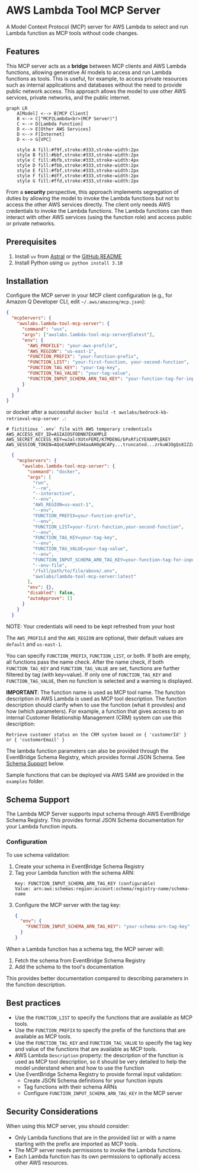 # AWS Lambda Tool MCP Server

A Model Context Protocol (MCP) server for AWS Lambda to select and run Lambda function as MCP tools without code changes.

## Features

This MCP server acts as a **bridge** between MCP clients and AWS Lambda functions, allowing generative AI models to access and run Lambda functions as tools. This is useful, for example, to access private resources such as internal applications and databases without the need to provide public network access. This approach allows the model to use other AWS services, private networks, and the public internet.

```mermaid
graph LR
    A[Model] <--> B[MCP Client]
    B <--> C["MCP2Lambda<br>(MCP Server)"]
    C <--> D[Lambda Function]
    D <--> E[Other AWS Services]
    D <--> F[Internet]
    D <--> G[VPC]

    style A fill:#f9f,stroke:#333,stroke-width:2px
    style B fill:#bbf,stroke:#333,stroke-width:2px
    style C fill:#bfb,stroke:#333,stroke-width:4px
    style D fill:#fbb,stroke:#333,stroke-width:2px
    style E fill:#fbf,stroke:#333,stroke-width:2px
    style F fill:#dff,stroke:#333,stroke-width:2px
    style G fill:#ffd,stroke:#333,stroke-width:2px
```

From a **security** perspective, this approach implements segregation of duties by allowing the model to invoke the Lambda functions but not to access the other AWS services directly. The client only needs AWS credentials to invoke the Lambda functions. The Lambda functions can then interact with other AWS services (using the function role) and access public or private networks.

## Prerequisites

1. Install `uv` from [Astral](https://docs.astral.sh/uv/getting-started/installation/) or the [GitHub README](https://github.com/astral-sh/uv#installation)
2. Install Python using `uv python install 3.10`

## Installation

Configure the MCP server in your MCP client configuration (e.g., for Amazon Q Developer CLI, edit `~/.aws/amazonq/mcp.json`):

```json
{
  "mcpServers": {
    "awslabs.lambda-tool-mcp-server": {
      "command": "uvx",
      "args": ["awslabs.lambda-tool-mcp-server@latest"],
      "env": {
        "AWS_PROFILE": "your-aws-profile",
        "AWS_REGION": "us-east-1",
        "FUNCTION_PREFIX": "your-function-prefix",
        "FUNCTION_LIST": "your-first-function, your-second-function",
        "FUNCTION_TAG_KEY": "your-tag-key",
        "FUNCTION_TAG_VALUE": "your-tag-value",
        "FUNCTION_INPUT_SCHEMA_ARN_TAG_KEY": "your-function-tag-for-input-schema"
      }
    }
  }
}
```

or docker after a successful `docker build -t awslabs/bedrock-kb-retrieval-mcp-server .`:

```file
# fictitious `.env` file with AWS temporary credentials
AWS_ACCESS_KEY_ID=ASIAIOSFODNN7EXAMPLE
AWS_SECRET_ACCESS_KEY=wJalrXUtnFEMI/K7MDENG/bPxRfiCYEXAMPLEKEY
AWS_SESSION_TOKEN=AQoEXAMPLEH4aoAH0gNCAPy...truncated...zrkuWJOgQs8IZZaIv2BXIa2R4Olgk
```

```json
  {
    "mcpServers": {
      "awslabs.lambda-tool-mcp-server": {
        "command": "docker",
        "args": [
          "run",
          "--rm",
          "--interactive",
          "--env",
          "AWS_REGION=us-east-1",
          "--env",
          "FUNCTION_PREFIX=your-function-prefix",
          "--env",
          "FUNCTION_LIST=your-first-function,your-second-function",
          "--env",
          "FUNCTION_TAG_KEY=your-tag-key",
          "--env",
          "FUNCTION_TAG_VALUE=your-tag-value",
          "--env",
          "FUNCTION_INPUT_SCHEMA_ARN_TAG_KEY=your-function-tag-for-input-schema",
          "--env-file",
          "/full/path/to/file/above/.env",
          "awslabs/lambda-tool-mcp-server:latest"
        ],
        "env": {},
        "disabled": false,
        "autoApprove": []
      }
    }
  }
```

NOTE: Your credentials will need to be kept refreshed from your host

The `AWS_PROFILE` and the `AWS_REGION` are optional, their default values are `default` and `us-east-1`.

You can specify `FUNCTION_PREFIX`, `FUNCTION_LIST`, or both. If both are empty, all functions pass the name check.
After the name check, if both `FUNCTION_TAG_KEY` and `FUNCTION_TAG_VALUE` are set, functions are further filtered by tag (with key=value).
If only one of `FUNCTION_TAG_KEY` and `FUNCTION_TAG_VALUE`, then no function is selected and a warning is displayed.

**IMPORTANT**: The function name is used as MCP tool name. The function description in AWS Lambda is used as MCP tool description. The function description should clarify when to use the function (what it provides) and how (which parameters). For example, a function that gives access to an internal Customer Relationship Management (CRM) system can use this description:
```plaintext
Retrieve customer status on the CRM system based on { 'customerId' } or { 'customerEmail' }
```

The lambda function parameters can also be provided through the EventBridge Schema Registry, which provides formal JSON Schema. See [Schema Support](#schema-support) below.

Sample functions that can be deployed via AWS SAM are provided in the `examples` folder.

## Schema Support

The Lambda MCP Server supports input schema through AWS EventBridge Schema Registry. This provides formal JSON Schema documentation for your Lambda function inputs.

### Configuration

To use schema validation:

1. Create your schema in EventBridge Schema Registry
2. Tag your Lambda function with the schema ARN:
   ```plaintext
   Key: FUNCTION_INPUT_SCHEMA_ARN_TAG_KEY (configurable)
   Value: arn:aws:schemas:region:account:schema/registry-name/schema-name
   ```
3. Configure the MCP server with the tag key:
   ```json
   {
     "env": {
       "FUNCTION_INPUT_SCHEMA_ARN_TAG_KEY": "your-schema-arn-tag-key"
     }
   }
   ```

When a Lambda function has a schema tag, the MCP server will:
1. Fetch the schema from EventBridge Schema Registry
2. Add the schema to the tool's documentation

This provides better documentation compared to describing parameters in the function description.

## Best practices

- Use the `FUNCTION_LIST` to specify the functions that are available as MCP tools.
- Use the `FUNCTION_PREFIX` to specify the prefix of the functions that are available as MCP tools.
- Use the `FUNCTION_TAG_KEY` and `FUNCTION_TAG_VALUE` to specify the tag key and value of the functions that are available as MCP tools.
- AWS Lambda `Description` property: the description of the function is used as MCP tool description, so it should be very detailed to help the model understand when and how to use the function
- Use EventBridge Schema Registry to provide formal input validation:
  - Create JSON Schema definitions for your function inputs
  - Tag functions with their schema ARNs
  - Configure `FUNCTION_INPUT_SCHEMA_ARN_TAG_KEY` in the MCP server

## Security Considerations

When using this MCP server, you should consider:

- Only Lambda functions that are in the provided list or with a name starting with the prefix are imported as MCP tools.
- The MCP server needs permissions to invoke the Lambda functions.
- Each Lambda function has its own permissions to optionally access other AWS resources.
